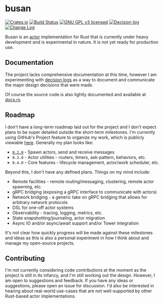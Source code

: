 # busan

[![Crates.io][crates-badge]][crates-url]
[![Build Status][actions-badge]][actions-url]
[![GNU GPL v3 licensed][gpl-badge]][gpl-url]
[![Decision log][decision-log-badge]][decision-log-url]
[![Change Log][change-log-badge]][change-log-url]

  [crates-badge]: https://img.shields.io/crates/v/busan.svg
  [crates-url]: https://crates.io/crates/busan
  [actions-badge]: https://github.com/JohnMurray/busan/actions/workflows/ci.yaml/badge.svg
  [actions-url]: https://github.com/JohnMurray/busan/actions/workflows/ci.yaml
  [gpl-badge]: https://img.shields.io/badge/license-GPL-blue.svg
  [gpl-url]: https://github.com/JohnMurray/busan/blob/main/LICENSE
  [decision-log-badge]: https://img.shields.io/badge/%F0%9F%93%83-decision%20log-blue
  [decision-log-url]: https://github.com/JohnMurray/busan/tree/main/decisions
  [change-log-badge]: https://img.shields.io/badge/%F0%9F%93%83-change%20log-blue
  [change-log-url]: https://github.com/JohnMurray/busan/blob/main/CHANGELOG.md

Busan is an [actor][wikipedia_actor] implementation for Rust that is currently under heavy
development and is experimental in nature. It is not yet ready for production use.

  [wikipedia_actor]: https://en.wikipedia.org/wiki/Actor_model

## Documentation

The project lacks comprehensive documentation at this time, however I am experimenting with [decision
logs][decision-log-url] as a way to document and communicate the major design decisions that were
made.

Of course the source code is also lightly documented and available at [docs.rs][docs-rs-busan].

  [docs-rs-busan]: https://docs.rs/busan/latest/busan/

## Roadmap

I don't have a long-term roadmap laid out for the project and I don't expect plans to be super detailed
outside the short-term milestones. I'm currently using GitHub's Project feature to organize my work,
which is publicly viewable [here][github_project]. Generally my plan looks like:

  + [`0.2.0`][m1] - Spawn actors, send and receive messages
  + `0.3.0` - Actor utilities - routers, timers, ask-pattern, behaviors, etc.
  + `0.4.0` - Core features - lifecycle management, actor/work scheduler, etc.

  [m1]: https://github.com/JohnMurray/busan/milestone/1

Beyond this, I don't have any defined plans. Things on my mind include:

  + Remote facilities - remote routing/messaging, clustering, remote actor spawning, etc.
  + gRPC bridging (exposing a gRPC interface to communicate with actors)
  + Network bridging - a generic take on gRPC bridging that allows for arbitrary network protocols
  + DSL for one-off actor systems
  + Observability - tracing, logging, metrics, etc.
  + State snapshotting/journaling, actor migration
  + Async IO and/or async/await support and/or Tower integration

It's not clear how quickly progress will be made against these milestones and ideas as this is
also a personal experiment in how I think about and manage my open-source projects.

  [github_project]: https://github.com/users/JohnMurray/projects/1/views/1

## Contributing

I'm not currently considering code contributions at the moment as the project is still in its infancy,
and I'm still working out the design. However, I am open to suggestions and feedback. If you have any
ideas or suggestions, please open an issue for discussion. I'd also be interested in hearing about
real-world use-cases that are not well-supported by other Rust-based actor implementations.
